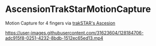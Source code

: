 # AscensionTrakStarMotionCapture

Motion Capture for 4 fingers via [trakSTAR's Ascesion](https://tracklab.com.au/products/brands/ndi/ascension-trakstar/)


https://user-images.githubusercontent.com/31623604/128184706-adc915f8-0251-4232-8bdb-1512ec65ed13.mp4

